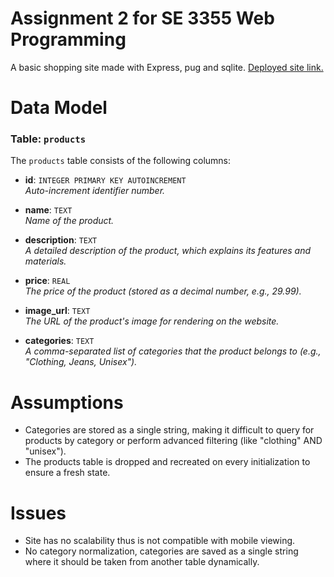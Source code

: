 # Assignment 2 for SE 3355 Web Programming
A basic shopping site made with Express, pug and sqlite.
[Deployed site link.](https://assignment-wegf.onrender.com/)
# Data Model

### Table: `products`

The `products` table consists of the following columns:

- **id**: `INTEGER PRIMARY KEY AUTOINCREMENT`  
  *Auto-increment identifier number.*

- **name**: `TEXT`  
  *Name of the product.*

- **description**: `TEXT`  
  *A detailed description of the product, which explains its features and materials.*

- **price**: `REAL`  
  *The price of the product (stored as a decimal number, e.g., 29.99).*

- **image_url**: `TEXT`  
  *The URL of the product's image for rendering on the website.*

- **categories**: `TEXT`  
  *A comma-separated list of categories that the product belongs to (e.g., "Clothing, Jeans, Unisex").*

# Assumptions
- Categories are stored as a single string, making it difficult to query for products by category or perform advanced filtering (like "clothing" AND "unisex").
- The products table is dropped and recreated on every initialization to ensure a fresh state.
# Issues
- Site has no scalability thus is not compatible with mobile viewing.
- No category normalization, categories are saved as a single string where it should be taken from another table dynamically.
